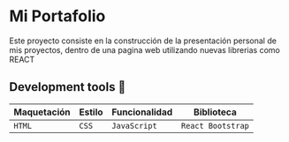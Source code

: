 # Mi Portafolio 
Este proyecto consiste en la construcción de la presentación personal de mis proyectos, dentro de una pagina web utilizando nuevas librerias como REACT

## Development tools 🧰
|  Maquetación  |     Estilo    | Funcionalidad | Biblioteca  | 
|---------------|---------------|---------------|---------------|
|   `HTML`      |     `CSS`     |`JavaScript` |`React Bootstrap` |
